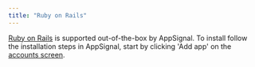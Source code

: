 ```yaml
---
title: "Ruby on Rails"
---
```


[Ruby on Rails](http://rubyonrails.org/) is supported out-of-the-box by
AppSignal. To install follow the installation steps in AppSignal, start by
clicking 'Add app' on the [accounts screen](https://appsignal.com/accounts).
